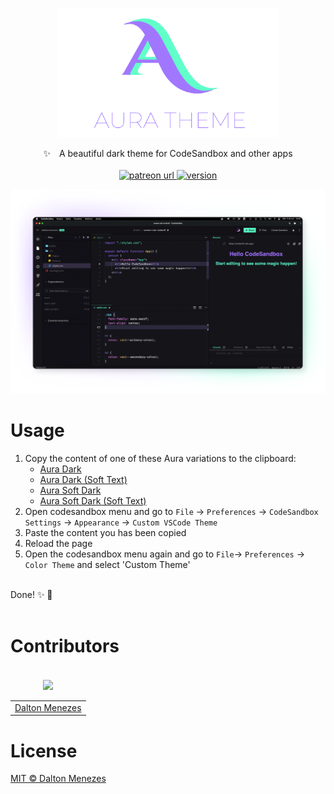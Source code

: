 <p align="center">
  <img src="https://github.com/daltonmenezes/assets/blob/master/images/aura-theme/new-heading.png?raw=true" alt="Aura Theme" width="70%" />
</p>

<p align="center">
✨ A beautiful dark theme for CodeSandbox and other apps
  <br><br>

  <!-- Patreon -->
  <a href="https://www.patreon.com/daltonmenezes">
    <img alt="patreon url" src="https://img.shields.io/badge/support%20on-patreon-1C1E26?style=for-the-badge&labelColor=1C1E26&color=61ffca">
  </a>

  <!-- version -->
  <a href="#">
    <img alt="version" src="https://img.shields.io/badge/version%20-v1.0.0-1C1E26?style=for-the-badge&labelColor=1C1E26&color=61ffca">
  </a>
</p>

<p align="center">
  <img alt="preview" src="https://github.com/daltonmenezes/assets/blob/master/images/aura-theme/aura-code-sandbox-preview.png?raw=true" />
</p>


# Usage
1. Copy the content of one of these Aura variations to the clipboard:
	- [Aura Dark](https://raw.githubusercontent.com/daltonmenezes/aura-theme/main/packages/code-sandbox/themes/aura-dark.json)
	- [Aura Dark (Soft Text)](https://raw.githubusercontent.com/daltonmenezes/aura-theme/main/packages/code-sandbox/themes/aura-dark-soft-text.json)
	- [Aura Soft Dark](https://raw.githubusercontent.com/daltonmenezes/aura-theme/main/packages/code-sandbox/themes/aura-soft-dark.json)
	- [Aura Soft Dark (Soft Text)](https://raw.githubusercontent.com/daltonmenezes/aura-theme/main/packages/code-sandbox/themes/aura-soft-dark-soft-text.json)
2. Open codesandbox menu and go to `File` -> `Preferences` -> `CodeSandbox Settings` -> `Appearance` -> `Custom VSCode Theme`
3. Paste the content you has been copied
4. Reload the page
5. Open the codesandbox menu again and go to `File`-> `Preferences` -> `Color Theme` and select 'Custom Theme'

<br/>
Done! ✨ 🎉
<br/>
<br/>

# Contributors
<table>
  <thead>
    <tr>
      <td valign="bottom"><p align="center">
  <a href="https://github.com/daltonmenezes">
    <img src="https://github.com/daltonmenezes.png?size=100" align="center" />
  </a>
</p></td>
    </tr>
  </thead>

  <tbody>
    <tr>
      <td><a href="https://github.com/daltonmenezes">Dalton Menezes</a></td>
    </tr>
  </tbody>
</table>

# License
[MIT © Dalton Menezes](https://github.com/daltonmenezes/aura-theme/blob/main/LICENSE)
